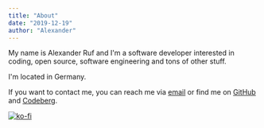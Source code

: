 ```yaml
---
title: "About"
date: "2019-12-19"
author: "Alexander"
---
```


My name is Alexander Ruf and I'm a software developer interested in coding, open source, software engineering and tons of other stuff.

I'm located in Germany.

If you want to contact me, you can reach me via [email](mailto:alexander@alexruf.net) or find me on [GitHub](https://github.com/alexruf/) and [Codeberg](https://codeberg.org/alexruf).

[![ko-fi](https://www.ko-fi.com/img/githubbutton_sm.svg)](https://ko-fi.com/P5P62WLU9)

